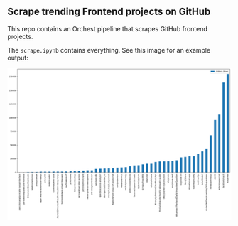 ## Scrape trending Frontend projects on GitHub

This repo contains an Orchest pipeline that scrapes GitHub frontend projects.

The `scrape.ipynb` contains everything. See this image for an example output:

![Plot of Frontend popular projects](frontend-plot.png)
